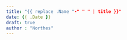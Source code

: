 ```yaml
---
title: "{{ replace .Name "-" " " | title }}"
date: {{ .Date }}
draft: true
author : "Northes"
---
```


